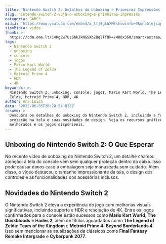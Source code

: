 ```yaml
---
title: 'Nintendo Switch 2: Detalhes do Unboxing e Primeiras Impressões'
slug: nintendo-switch-2-veja-o-unboxing-e-primeiras-impresses
categoria: GAMES
midia: 'https://www.youtube.com/embed/x_tfj4gtuXM?showinfo=0&enablejsapi=1'
tipoMidia: video
thumb: >-
  https://cdn.ome.lt/C4HgZw7UsShkJkNGSXb2BqlTfQk=/480x360/smart/extras/conteudos/Captura_de_Tela_2025-06-05_as_16.29.42.png
tags:
  - Nintendo Switch 2
  - unboxing
  - console
  - jogos
  - Mario Kart World
  - The Legend of Zelda
  - Metroid Prime 4
  - HDR
  - 4K
keywords: >-
  Nintendo Switch 2, unboxing, console, jogos, Mario Kart World, The Legend of
  Zelda, Metroid Prime 4, HDR, 4K
author: Ana Luiza
data: '2025-06-05T20:20:54.838Z'
resumo: >-
  Descubra os detalhes do unboxing do Nintendo Switch 2, incluindo a falta de
  proteção na tela e suas novidades de design. Veja os recursos gráficos
  melhorados e os jogos disponíveis.
---
```


## Unboxing do Nintendo Switch 2: O Que Esperar

No recente vídeo de unboxing do Nintendo Switch 2, um detalhe chamou atenção: a tela do console vem sem qualquer proteção dentro da caixa. Isso pode causar danos caso a embalagem seja manuseada sem cuidado. Além disso, o vídeo destacou o tamanho impressionante da tela, o design dos controles e as funcionalidades dos acessórios inclusos.

## Novidades do Nintendo Switch 2

O Nintendo Switch 2 eleva a experiência de jogo com melhorias visuais significativas, incluindo suporte a HDR e resolução de 4K. Entre os jogos confirmados para o console estão sucessos como **Mario Kart World**, **The Duskbloods** e **Hades 2**, além de títulos aguardados como **The Legend of Zelda: Tears of the Kingdom** e **Metroid Prime 4: Beyond Borderlands 4**. Isso sem mencionar as atualizações de clássicos como **Final Fantasy Remake Intergrade** e **Cyberpunk 2077**.
